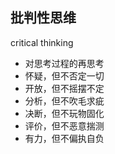 <!-- 
title: 批判性思维
from: 抖音
create: 2018-09-13
tags: wording
-->

## 批判性思维
critical thinking
- 对思考过程的再思考
- 怀疑，但不否定一切
- 开放，但不摇摆不定
- 分析，但不吹毛求疵
- 决断，但不玩物固化
- 评价，但不恶意揣测
- 有力，但不偏执自负